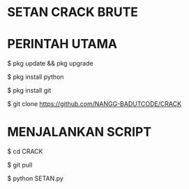# SETAN CRACK BRUTE


# PERINTAH UTAMA

$ pkg update && pkg upgrade

$ pkg install python

$ pkg install git

$ git clone https://github.com/NANGG-BADUTCODE/CRACK

# MENJALANKAN SCRIPT

$ cd CRACK

$ git pull

$ python SETAN.py
